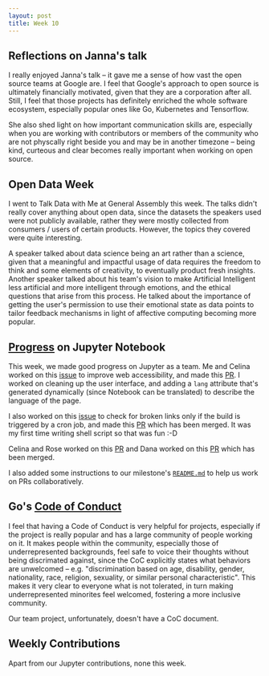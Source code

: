 ```yaml
---
layout: post
title: Week 10
---
```


## Reflections on Janna's talk
I really enjoyed Janna's talk – it gave me a sense of how vast the open source teams at Google are. I feel that Google's approach to open source is ultimately financially motivated, given that they are a corporation after all. Still, I feel that those projects has definitely enriched the whole software ecosystem, especially popular ones like Go, Kubernetes and Tensorflow.

She also shed light on how important communication skills are, especially when you are working with contributors or members of the community who are not physcally right beside you and may be in another timezone – being kind, curteous and clear becomes really important when working on open source.

## Open Data Week

I went to Talk Data with Me at General Assembly this week. The talks didn't really cover anything about open data, since the datasets the speakers used were not publicly available, rather they were mostly collected from consumers / users of certain products. However, the topics they covered were quite interesting.

A speaker talked about data science being an art rather than a science, given that a meaningful and impactful usage of data requires the freedom to think and some elements of creativity, to eventually product fresh insights. Another speaker talked about his team's vision to make Artificial Intelligent less artificial and more intelligent through emotions, and the ethical questions that arise from this process. He talked about the importance of getting the user's permission to use their emotional state as data points to tailor feedback mechanisms in light of affective computing becoming more popular.


## [Progress](https://github.com/nyu-ossd-s18/jupyter-milestones/projects/1) on Jupyter Notebook

This week, we made good progress on Jupyter as a team. Me and Celina worked on this [issue](https://github.com/jupyter/notebook/issues/3471) to improve web accessibility, and made this [PR](https://github.com/jupyter/notebook/pull/3507). I worked on cleaning up the user interface, and adding a `lang` attribute that's generated dynamically (since Notebook can be translated) to describe the language of the page.

I also worked on this [issue](https://github.com/jupyter/notebook/issues/3292) to check for broken links only if the build is triggered by a cron job, and made this [PR](https://github.com/jupyter/notebook/pull/3493) which has been merged. It was my first time writing shell script so that was fun :-D

Celina and Rose worked on this [PR](https://github.com/jupyter/notebook/pull/3511) and Dana worked on this [PR](https://github.com/jupyter/notebook/pull/3494) which has been merged.

I also added some instructions to our milestone's [`README.md`](https://github.com/nyu-ossd-s18/jupyter-milestones) to help us work on PRs collaboratively.

## Go's [Code of Conduct](https://golang.org/conduct)
I feel that having a Code of Conduct is very helpful for projects, especially if the project is really popular and has a large community of people working on it. It makes people within the community, especially those of underrepresented backgrounds, feel safe to voice their thoughts without being discrimated against, since the CoC explicitly states what behaviors are unwelcomed – e.g. "discrimination based on age, disability, gender, nationality, race, religion, sexuality, or similar personal characteristic". This makes it very clear to everyone what is not tolerated, in turn making underrepresented minorites feel welcomed, fostering a more inclusive community.

Our team project, unfortunately, doesn't have a CoC document.

## Weekly Contributions
Apart from our Jupyter contributions, none this week.